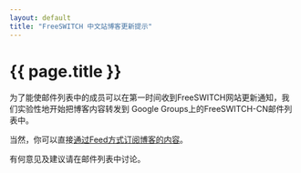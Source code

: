 ```yaml
---
layout: default
title: "FreeSWITCH 中文站博客更新提示"
---
```


# {{ page.title }}

为了能使邮件列表中的成员可以在第一时间收到FreeSWITCH网站更新通知，我们实验性地开始把博客内容转发到 Google Groups上的FreeSWITCH-CN邮件列表中。

当然，你可以直接[通过Feed方式订阅博客的内容](http://www.freeswitch.org.cn/blog/feed)。

有何意见及建议请在邮件列表中讨论。
